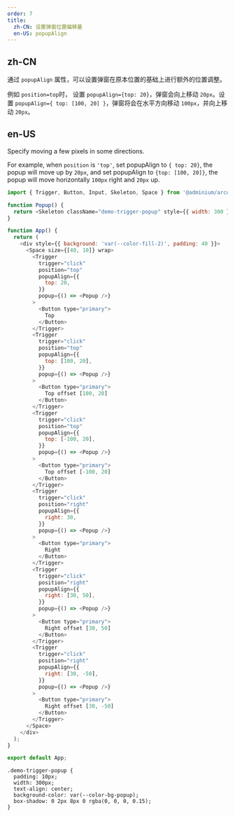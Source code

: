 ```yaml
---
order: 7
title:
  zh-CN: 设置弹窗位置偏移量
  en-US: popupAlign
---
```


## zh-CN

通过 `popupAlign` 属性，可以设置弹窗在原本位置的基础上进行额外的位置调整。

例如 `position=top`时， 设置 `popupAlign={top: 20}`，弹窗会向上移动 `20px`。设置 `popupAlign={ top: [100, 20] }`，弹窗将会在水平方向移动 `100px`，并向上移动 `20px`。

## en-US

Specify moving a few pixels in some directions.

For example, when `position` is `'top'`, set popupAlign to `{ top: 20}`, the popup will move up by `20px`, and set popupAlign to `{top: [100, 20]}`, the popup will move horizontally `100px` right and `20px` up.

```js
import { Trigger, Button, Input, Skeleton, Space } from '@adminium/arco-design';

function Popup() {
  return <Skeleton className="demo-trigger-popup" style={{ width: 300 }} />;
}

function App() {
  return (
    <div style={{ background: 'var(--color-fill-2)', padding: 40 }}>
      <Space size={[40, 10]} wrap>
        <Trigger
          trigger="click"
          position="top"
          popupAlign={{
            top: 20,
          }}
          popup={() => <Popup />}
        >
          <Button type="primary">
            Top
          </Button>
        </Trigger>
        <Trigger
          trigger="click"
          position="top"
          popupAlign={{
            top: [100, 20],
          }}
          popup={() => <Popup />}
        >
          <Button type="primary">
            Top offset [100, 20]
          </Button>
        </Trigger>
        <Trigger
          trigger="click"
          position="top"
          popupAlign={{
            top: [-100, 20],
          }}
          popup={() => <Popup />}
        >
          <Button type="primary">
            Top offset [-100, 20]
          </Button>
        </Trigger>
        <Trigger
          trigger="click"
          position="right"
          popupAlign={{
            right: 30,
          }}
          popup={() => <Popup />}
        >
          <Button type="primary">
            Right
          </Button>
        </Trigger>
        <Trigger
          trigger="click"
          position="right"
          popupAlign={{
            right: [30, 50],
          }}
          popup={() => <Popup />}
        >
          <Button type="primary">
            Right offset [30, 50]
          </Button>
        </Trigger>
        <Trigger
          trigger="click"
          position="right"
          popupAlign={{
            right: [30, -50],
          }}
          popup={() => <Popup />}
        >
          <Button type="primary">
            Right offset [30, -50]
          </Button>
        </Trigger>
      </Space>
    </div>
  );
}

export default App;
```

```css:silent
.demo-trigger-popup {
  padding: 10px;
  width: 300px;
  text-align: center;
  background-color: var(--color-bg-popup);
  box-shadow: 0 2px 8px 0 rgba(0, 0, 0, 0.15);
}
```
